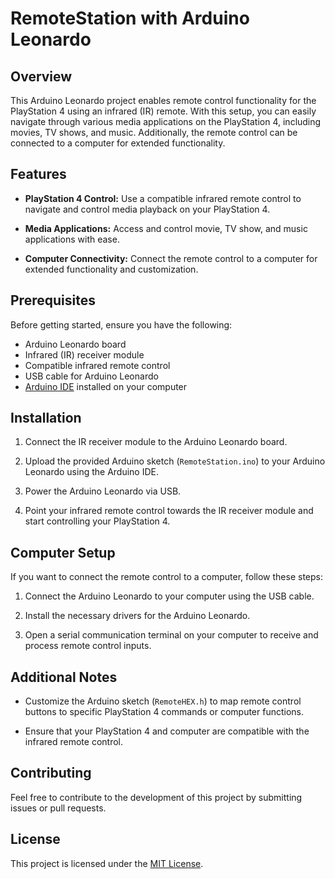# RemoteStation with Arduino Leonardo

## Overview

This Arduino Leonardo project enables remote control functionality for the PlayStation 4 using an infrared (IR) remote. With this setup, you can easily navigate through various media applications on the PlayStation 4, including movies, TV shows, and music. Additionally, the remote control can be connected to a computer for extended functionality.

## Features

- **PlayStation 4 Control:** Use a compatible infrared remote control to navigate and control media playback on your PlayStation 4.
  
- **Media Applications:** Access and control movie, TV show, and music applications with ease.

- **Computer Connectivity:** Connect the remote control to a computer for extended functionality and customization.

## Prerequisites

Before getting started, ensure you have the following:

- Arduino Leonardo board
- Infrared (IR) receiver module
- Compatible infrared remote control
- USB cable for Arduino Leonardo
- [Arduino IDE](https://www.arduino.cc/en/software) installed on your computer

## Installation

1. Connect the IR receiver module to the Arduino Leonardo board.

2. Upload the provided Arduino sketch (`RemoteStation.ino`) to your Arduino Leonardo using the Arduino IDE.

3. Power the Arduino Leonardo via USB.

4. Point your infrared remote control towards the IR receiver module and start controlling your PlayStation 4.

## Computer Setup

If you want to connect the remote control to a computer, follow these steps:

1. Connect the Arduino Leonardo to your computer using the USB cable.

2. Install the necessary drivers for the Arduino Leonardo.

3. Open a serial communication terminal on your computer to receive and process remote control inputs.

## Additional Notes

- Customize the Arduino sketch (`RemoteHEX.h`) to map remote control buttons to specific PlayStation 4 commands or computer functions.

- Ensure that your PlayStation 4 and computer are compatible with the infrared remote control.

## Contributing

Feel free to contribute to the development of this project by submitting issues or pull requests.

## License

This project is licensed under the [MIT License](LICENSE).
